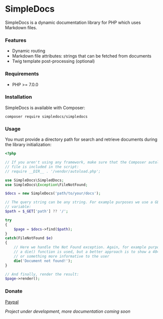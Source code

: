 # SimpleDocs

SimpleDocs is a dynamic documentation library for PHP which uses Markdown files.

### Features

* Dynamic routing
* Markdown file attributes: strings that can be fetched from documents
* Twig template post-processing (optional)

### Requirements

* PHP >= 7.0.0

### Installation

SimpleDocs is available with Composer:

```
composer require simpledocs/simpledocs
```

### Usage

You must provide a directory path for search and retrieve documents during the library initialization:

```php
<?php

// If you aren't using any framework, make sure that the Composer autoload
// file is included in the script:
// require __DIR__ . '/vendor/autoload.php';

use SimpleDocs\SimpledDocs;
use SimpleDocs\Exception\FileNotFound;

$docs = new SimpleDocs('path/to/your/docs');

// The query string can be any string. For example purposes we use a GET
// variable:
$path = $_GET['path'] ?? '/';

try
{
    $page = $docs->find($path);
}
catch(FileNotFound $e)
{
    // Here we handle the Not Found exception. Again, for example purposes
    // a die() function is used, but a better approach is to show a 404 page or
    // or something more informative to the user
    die('Document not found!');
}

// And finally, render the result:
$page->render();
```

### Donate

[Paypal](https://paypal.me/andersalasm)

_Project under development, more documentation coming soon_